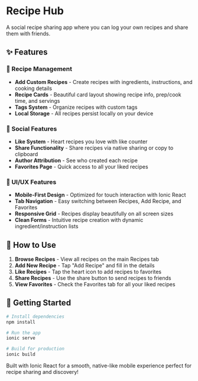 # Recipe Hub

A social recipe sharing app where you can log your own recipes and share them with friends.

## ✨ Features

### 📝 Recipe Management
- **Add Custom Recipes** - Create recipes with ingredients, instructions, and cooking details
- **Recipe Cards** - Beautiful card layout showing recipe info, prep/cook time, and servings
- **Tags System** - Organize recipes with custom tags
- **Local Storage** - All recipes persist locally on your device

### 💝 Social Features
- **Like System** - Heart recipes you love with like counter
- **Share Functionality** - Share recipes via native sharing or copy to clipboard
- **Author Attribution** - See who created each recipe
- **Favorites Page** - Quick access to all your liked recipes

### 🎨 UI/UX Features
- **Mobile-First Design** - Optimized for touch interaction with Ionic React
- **Tab Navigation** - Easy switching between Recipes, Add Recipe, and Favorites
- **Responsive Grid** - Recipes display beautifully on all screen sizes
- **Clean Forms** - Intuitive recipe creation with dynamic ingredient/instruction lists

## 🎯 How to Use

1. **Browse Recipes** - View all recipes on the main Recipes tab
2. **Add New Recipe** - Tap "Add Recipe" and fill in the details
3. **Like Recipes** - Tap the heart icon to add recipes to favorites
4. **Share Recipes** - Use the share button to send recipes to friends
5. **View Favorites** - Check the Favorites tab for all your liked recipes

## 🚀 Getting Started

```bash
# Install dependencies
npm install

# Run the app
ionic serve

# Build for production
ionic build
```

Built with Ionic React for a smooth, native-like mobile experience perfect for recipe sharing and discovery!